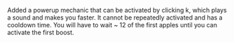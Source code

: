 Added a powerup mechanic that can be activated by clicking k, which plays a sound and makes you faster. It cannot be repeatedly activated and has a cooldown time. You will have to wait ~ 12 of the first apples until you can activate the first boost.
